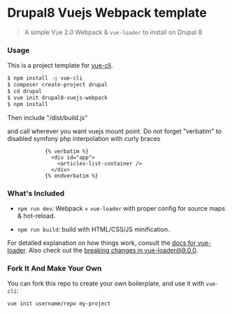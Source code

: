 # Drupal8 Vuejs Webpack template

> A simple Vue 2.0 Webpack & `vue-loader` to install on Drupal 8


### Usage

This is a project template for [vue-cli](https://github.com/vuejs/vue-cli).

``` bash
$ npm install -g vue-cli
$ composer create-project drupal
$ cd drupal
$ vue init drupal8-vuejs-webpack
$ npm install
```

Then include "/dist/build.js"

and call wherever you want vuejs mount point. Do not forget "verbatim"
to disabled symfony php interpolation with curly braces

```
            {% verbatim %}
              <div id="app">
                <articles-list-container />
              </div>
            {% endverbatim %}
```

### What's Included

- `npm run dev`: Webpack + `vue-loader` with proper config for source maps & hot-reload.

- `npm run build`: build with HTML/CSS/JS minification.

For detailed explanation on how things work, consult the [docs for vue-loader](http://vuejs.github.io/vue-loader). Also check out the [breaking changes in vue-loader@9.0.0](https://github.com/vuejs/vue-loader/releases/tag/v9.0.0).

### Fork It And Make Your Own

You can fork this repo to create your own boilerplate, and use it with `vue-cli`:

``` bash
vue init username/repo my-project
```
